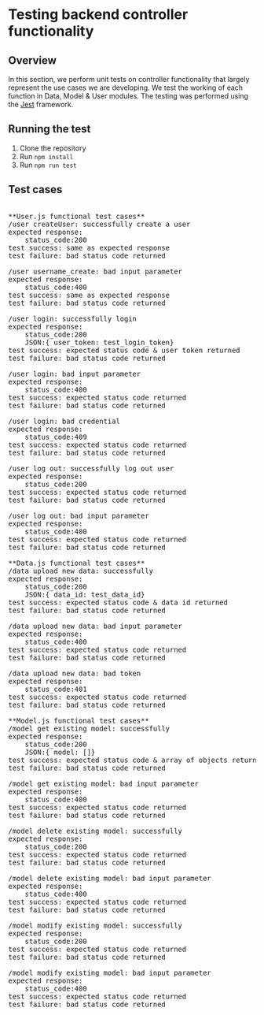 # Testing backend controller functionality

## Overview
In this section, we perform unit tests on controller functionality that largely represent the use cases we are developing. We test the working
of each function in Data, Model & User modules. 
The testing was performed using the [Jest](https://jestjs.io/) framework. 

## Running the test
1. Clone the repository
2. Run `npm install`
3. Run `npm run test`

## Test cases
<pre>

**User.js functional test cases**
/user createUser: successfully create a user
expected response:
    status_code:200
test success: same as expected response
test failure: bad status code returned

/user username_create: bad input parameter
expected response:  
    status_code:400
test success: same as expected response
test failure: bad status code returned

/user login: successfully login
expected response:
    status_code:200
    JSON:{ user_token: test_login_token} 
test success: expected status code & user token returned
test failure: bad status code returned

/user login: bad input parameter
expected response: 
    status_code:400
test success: expected status code returned
test failure: bad status code returned

/user login: bad credential
expected response:
    status_code:409
test success: expected status code returned
test failure: bad status code returned

/user log out: successfully log out user
expected response:
    status_code:200
test success: expected status code returned
test failure: bad status code returned

/user log out: bad input parameter
expected response:
    status_code:400
test success: expected status code returned
test failure: bad status code returned

**Data.js functional test cases**
/data upload new data: successfully
expected response:
    status_code:200 
    JSON:{ data_id: test_data_id}
test success: expected status code & data id returned
test failure: bad status code returned

/data upload new data: bad input parameter
expected response: 
    status_code:400
test success: expected status code returned
test failure: bad status code returned

/data upload new data: bad token
expected response: 
    status_code:401
test success: expected status code returned
test failure: bad status code returned

**Model.js functional test cases**
/model get existing model: successfully
expected response:
    status_code:200 
    JSON:{ model: []}
test success: expected status code & array of objects returned
test failure: bad status code returned

/model get existing model: bad input parameter
expected response: 
    status_code:400
test success: expected status code returned
test failure: bad status code returned

/model delete existing model: successfully
expected response: 
    status_code:200
test success: expected status code returned
test failure: bad status code returned

/model delete existing model: bad input parameter
expected response: 
    status_code:400
test success: expected status code returned
test failure: bad status code returned

/model modify existing model: successfully
expected response: 
    status_code:200
test success: expected status code returned
test failure: bad status code returned

/model modify existing model: bad input parameter
expected response: 
    status_code:400
test success: expected status code returned
test failure: bad status code returned
</pre>
